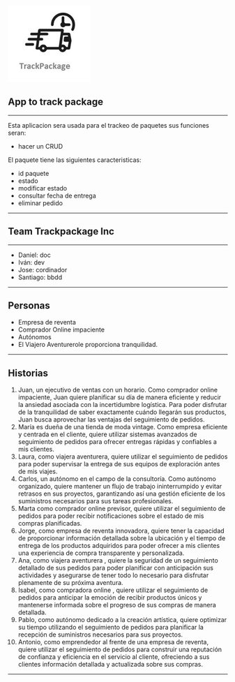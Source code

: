 ![logo](logo.jpg)
## App to track package

---
Esta aplicacion sera usada para el trackeo de paquetes sus funciones seran:
-  hacer un CRUD
  
El paquete tiene las siguientes caracteristicas:
- id paquete
- estado
- modificar estado
- consultar fecha de entrega
- eliminar pedido
---
## Team Trackpackage Inc
---
- Daniel: doc
- Iván: dev
- Jose: cordinador
- Santiago: bbdd
---


## Personas
- Empresa de reventa
- Comprador Online impaciente
- Autónomos
- El Viajero Aventurerole proporciona tranquilidad.

---
## Historias

1. Juan, un ejecutivo de ventas con un horario. Como comprador online impaciente, Juan quiere planificar su día de manera eficiente y reducir la ansiedad asociada con la incertidumbre logística. Para poder disfrutar de la tranquilidad de saber exactamente cuándo llegarán sus productos, Juan busca aprovechar las ventajas del seguimiento de pedidos.
2. María es dueña de una tienda de moda vintage. Como empresa eficiente y centrada en el cliente, quiere utilizar sistemas avanzados de seguimiento de pedidos para ofrecer entregas rápidas y confiables a mis clientes.
3. Laura, como viajera aventurera, quiere utilizar el seguimiento de pedidos para poder supervisar la entrega de sus equipos de exploración antes de mis viajes.
4. Carlos, un autónomo en el campo de la consultoría. Como autónomo organizado, quiere mantener un flujo de trabajo ininterrumpido y evitar retrasos en sus proyectos, garantizando así una gestión eficiente de los suministros necesarios para sus tareas profesionales.
5. Marta como comprador online previsor, quiere utilizar el seguimiento de pedidos para poder recibir notificaciones sobre el estado de mis compras planificadas.
6. Jorge, como empresa de reventa innovadora, quiere  tener la capacidad de proporcionar información detallada sobre la ubicación y el tiempo de entrega de los productos adquiridos para poder ofrecer a mis clientes una experiencia de compra transparente y personalizada.
7. Ana, como viajera aventurera , quiere la seguridad de un seguimiento detallado de sus pedidos para poder planificar con anticipación sus actividades y asegurarse de tener todo lo necesario para disfrutar plenamente de su próxima aventura.
8. Isabel, como compradora online , quiere utilizar el seguimiento de pedidos para anticipar la emoción de recibir productos únicos y mantenerse informada sobre el progreso de sus compras de manera detallada.
9. Pablo, como autónomo dedicado a la creación artística, quiere optimizar su tiempo utilizando el seguimiento de pedidos para planificar la recepción de suministros necesarios para sus proyectos. 
10. Antonio, como emprendedor al frente de una empresa de reventa, quiere  utilizar el seguimiento de pedidos para construir una reputación de confianza y eficiencia en el servicio al cliente, ofreciendo a sus clientes información detallada y actualizada sobre sus compras.
---

